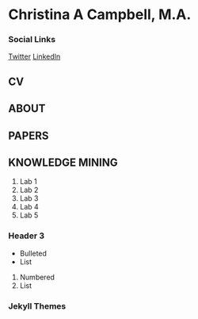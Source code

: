 # Christina A Campbell, M.A.

### Social Links
[Twitter](https://twitter.com/jinxc6/)
[LinkedIn](https://www.linkedin.com/in/christina-c-31512219/)

## CV

## ABOUT

## PAPERS

## KNOWLEDGE MINING
1. Lab 1
2. Lab 2
3. Lab 3
4. Lab 4
5. Lab 5

### Header 3

- Bulleted
- List

1. Numbered
2. List


### Jekyll Themes

